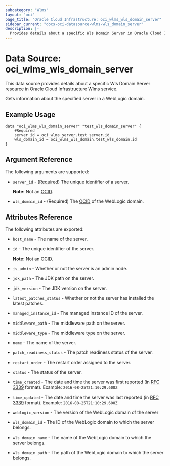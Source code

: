 ```yaml
---
subcategory: "Wlms"
layout: "oci"
page_title: "Oracle Cloud Infrastructure: oci_wlms_wls_domain_server"
sidebar_current: "docs-oci-datasource-wlms-wls_domain_server"
description: |-
  Provides details about a specific Wls Domain Server in Oracle Cloud Infrastructure Wlms service
---
```


# Data Source: oci_wlms_wls_domain_server
This data source provides details about a specific Wls Domain Server resource in Oracle Cloud Infrastructure Wlms service.

Gets information about the specified server in a WebLogic domain.


## Example Usage

```hcl
data "oci_wlms_wls_domain_server" "test_wls_domain_server" {
	#Required
	server_id = oci_wlms_server.test_server.id
	wls_domain_id = oci_wlms_wls_domain.test_wls_domain.id
}
```

## Argument Reference

The following arguments are supported:

* `server_id` - (Required) The unique identifier of a server.

	**Note:** Not an [OCID](https://docs.cloud.oracle.com/iaas/Content/General/Concepts/identifiers.htm). 
* `wls_domain_id` - (Required) The [OCID](https://docs.cloud.oracle.com/iaas/Content/General/Concepts/identifiers.htm) of the WebLogic domain.


## Attributes Reference

The following attributes are exported:

* `host_name` - The name of the server.
* `id` - The unique identifier of the server.

	**Note:** Not an [OCID](https://docs.cloud.oracle.com/iaas/Content/General/Concepts/identifiers.htm). 
* `is_admin` - Whether or not the server is an admin node.
* `jdk_path` - The JDK path on the server.
* `jdk_version` - The JDK version on the server.
* `latest_patches_status` - Whether or not the server has installed the latest patches.
* `managed_instance_id` - The managed instance ID of the server.
* `middleware_path` - The middleware path on the server.
* `middleware_type` - The middleware type on the server.
* `name` - The name of the server.
* `patch_readiness_status` - The patch readiness status of the server.
* `restart_order` - The restart order assigned to the server.
* `status` - The status of the server.
* `time_created` - The date and time the server was first reported (in [RFC 3339](https://tools.ietf.org/rfc/rfc3339) format).  Example: `2016-08-25T21:10:29.600Z` 
* `time_updated` - The date and time the server was last reported (in [RFC 3339](https://tools.ietf.org/rfc/rfc3339) format).  Example: `2016-08-25T21:10:29.600Z` 
* `weblogic_version` - The version of the WebLogic domain of the server
* `wls_domain_id` - The ID of the WebLogic domain to which the server belongs.
* `wls_domain_name` - The name of the WebLogic domain to which the server belongs.
* `wls_domain_path` - The path of the WebLogic domain to which the server belongs.

